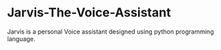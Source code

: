 # Jarvis-The-Voice-Assistant
Jarvis is a personal Voice assistant designed using python programming language.
